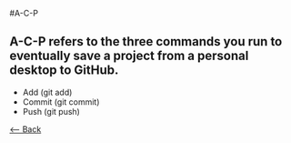 #A-C-P

## A-C-P refers to the three commands you run to eventually save a project from a personal desktop to GitHub.

- Add (git add)
- Commit (git commit)
- Push (git push)

[<-- Back](notes3.md)